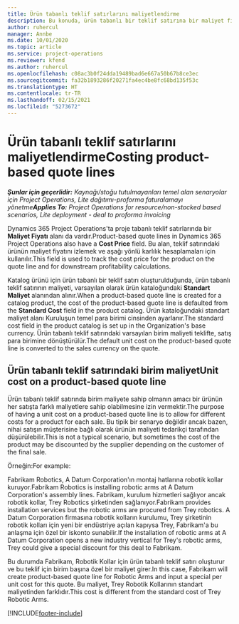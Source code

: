 ```yaml
---
title: Ürün tabanlı teklif satırlarını maliyetlendirme
description: Bu konuda, ürün tabanlı bir teklif satırına bir maliyet fiyatı uygulama hakkında bilgiler sağlanmaktadır.
author: ruhercul
manager: Annbe
ms.date: 10/01/2020
ms.topic: article
ms.service: project-operations
ms.reviewer: kfend
ms.author: ruhercul
ms.openlocfilehash: c08ac3b0f24dda19489bad6e667a50b67b8ce3ec
ms.sourcegitcommit: fa32b1893286f20271fa4ec4be8fc68bd135f53c
ms.translationtype: HT
ms.contentlocale: tr-TR
ms.lasthandoff: 02/15/2021
ms.locfileid: "5273672"
---
```

# <a name="costing-product-based-quote-lines"></a><span data-ttu-id="134b3-103">Ürün tabanlı teklif satırlarını maliyetlendirme</span><span class="sxs-lookup"><span data-stu-id="134b3-103">Costing product-based quote lines</span></span>

<span data-ttu-id="134b3-104">_**Şunlar için geçerlidir:** Kaynağı/stoğu tutulmayanları temel alan senaryolar için Project Operations, Lite dağıtımı-proforma faturalamayı yönetme_</span><span class="sxs-lookup"><span data-stu-id="134b3-104">_**Applies To:** Project Operations for resource/non-stocked based scenarios, Lite deployment - deal to proforma invoicing_</span></span>


<span data-ttu-id="134b3-105">Dynamics 365 Project Operations'ta proje tabanlı teklif satırlarında bir **Maliyet Fiyatı** alanı da vardır.</span><span class="sxs-lookup"><span data-stu-id="134b3-105">Product-based quote lines in Dynamics 365 Project Operations also have a **Cost Price** field.</span></span> <span data-ttu-id="134b3-106">Bu alan, teklif satırındaki ürünün maliyet fiyatını izlemek ve aşağı yönlü karlılık hesaplamaları için kullanılır.</span><span class="sxs-lookup"><span data-stu-id="134b3-106">This field is used to track the cost price for the product on the quote line and for downstream profitability calculations.</span></span>

<span data-ttu-id="134b3-107">Katalog ürünü için ürün tabanlı bir teklif satırı oluşturulduğunda, ürün tabanlı teklif satırının maliyeti, varsayılan olarak ürün kataloğundaki **Standart Maliyet** alanından alınır.</span><span class="sxs-lookup"><span data-stu-id="134b3-107">When a product-based quote line is created for a catalog product, the cost of the product-based quote line is defaulted from the **Standard Cost** field in the product catalog.</span></span> <span data-ttu-id="134b3-108">Ürün kataloğundaki standart maliyet alanı Kuruluşun temel para birimi cinsinden ayarlanır.</span><span class="sxs-lookup"><span data-stu-id="134b3-108">The standard cost field in the product catalog is set up in the Organization's base currency.</span></span> <span data-ttu-id="134b3-109">Ürün tabanlı teklif satırındaki varsayılan birim maliyeti teklifte, satış para birimine dönüştürülür.</span><span class="sxs-lookup"><span data-stu-id="134b3-109">The default unit cost on the product-based quote line is converted to the sales currency on the quote.</span></span>

## <a name="unit-cost-on-a-product-based-quote-line"></a><span data-ttu-id="134b3-110">Ürün tabanlı teklif satırındaki birim maliyet</span><span class="sxs-lookup"><span data-stu-id="134b3-110">Unit cost on a product-based quote line</span></span>

<span data-ttu-id="134b3-111">Ürün tabanlı teklif satırında birim maliyete sahip olmanın amacı bir ürünün her satışta farklı maliyetlere sahip olabilmesine izin vermektir.</span><span class="sxs-lookup"><span data-stu-id="134b3-111">The purpose of having a unit cost on a product-based quote line is to allow for different costs for a product for each sale.</span></span> <span data-ttu-id="134b3-112">Bu tipik bir senaryo değildir ancak bazen, nihai satışın müşterisine bağlı olarak ürünün maliyeti tedarikçi tarafından düşürülebilir.</span><span class="sxs-lookup"><span data-stu-id="134b3-112">This is not a typical scenario, but sometimes the cost of the product may be discounted by the supplier depending on the customer of the final sale.</span></span>

<span data-ttu-id="134b3-113">Örneğin:</span><span class="sxs-lookup"><span data-stu-id="134b3-113">For example:</span></span>

<span data-ttu-id="134b3-114">Fabrikam Robotics, A Datum Corporation'ın montaj hatlarına robotik kollar kuruyor.</span><span class="sxs-lookup"><span data-stu-id="134b3-114">Fabrikam Robotics is installing robotic arms at A Datum Corporation's assembly lines.</span></span> <span data-ttu-id="134b3-115">Fabrikam, kurulum hizmetleri sağlıyor ancak robotik kollar, Trey Robotics şirketinden sağlanıyor.</span><span class="sxs-lookup"><span data-stu-id="134b3-115">Fabrikam provides installation services but the robotic arms are procured from Trey robotics.</span></span> <span data-ttu-id="134b3-116">A Datum Corporation firmasına robotik kolların kurulumu, Trey şirketinin robotik kolları için yeni bir endüstriye açılan kapıysa Trey, Fabrikam'a bu anlaşma için özel bir iskonto sunabilir.</span><span class="sxs-lookup"><span data-stu-id="134b3-116">If the installation of robotic arms at A Datum Corporation opens a new industry vertical for Trey's robotic arms, Trey could give a special discount for this deal to Fabrikam.</span></span>

<span data-ttu-id="134b3-117">Bu durumda Fabrikam, Robotik Kollar için ürün tabanlı teklif satırı oluşturur ve bu teklif için birim başına özel bir maliyet girer.</span><span class="sxs-lookup"><span data-stu-id="134b3-117">In this case, Fabrikam will create product-based quote line for Robotic Arms and input a special per unit cost for this quote.</span></span> <span data-ttu-id="134b3-118">Bu maliyet, Trey Robotik Kollarının standart maliyetinden farklıdır.</span><span class="sxs-lookup"><span data-stu-id="134b3-118">This cost is different from the standard cost of Trey Robotic Arms.</span></span>


[!INCLUDE[footer-include](../../includes/footer-banner.md)]